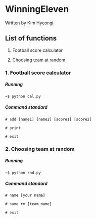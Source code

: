 # WinningEleven

Written by Kim Hyeongi

## List of functions
1. Football score calculator

2. Choosing team at random

### 1. Football score calculator
##### Running

    ~$ python cal.py

##### Command standard
    
    # add [name1] [name2] [score1] [score2]
    
    # print

    # exit



### 2. Choosing team at random

##### Running

    ~$ python rnd.py
    
##### Command standard
    
    # name [your name]
    
    # name rm [team_name]

    # exit


